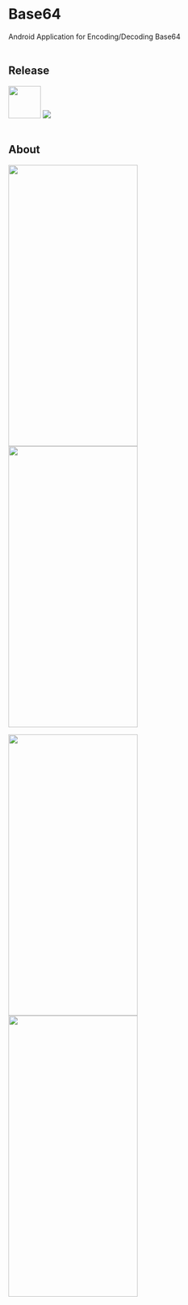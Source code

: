 # Base64
Android Application for Encoding/Decoding Base64
<br><br>

## Release
<img src="https://user-images.githubusercontent.com/81938036/150636567-2ea5dd2d-00b7-45b6-b2a4-3094232bb495.png" width="64" height="64">
<a href="https://play.google.com/store/apps/details?id=com.pleiades.pleione.base64">
  <img src="https://img.shields.io/badge/Play Store-1.1.0-orange">
</a>
<br><br>

## About
<img src="https://user-images.githubusercontent.com/81938036/150158220-6f69629a-e2e2-450d-8e7f-60803b33a876.png" width="256" height="555"> <img src="https://user-images.githubusercontent.com/81938036/150158226-7bb92155-daa9-4395-8b1a-863c94983375.png" width="256" height="555">

<img src="https://user-images.githubusercontent.com/81938036/150158232-4442b36b-7b4d-4b0d-8e71-008a08dec7fe.png" width="256" height="555"> <img src="https://user-images.githubusercontent.com/81938036/150158236-8c19cf71-bf94-4fb2-9410-6b4af8b45b0b.png" width="256" height="555">
